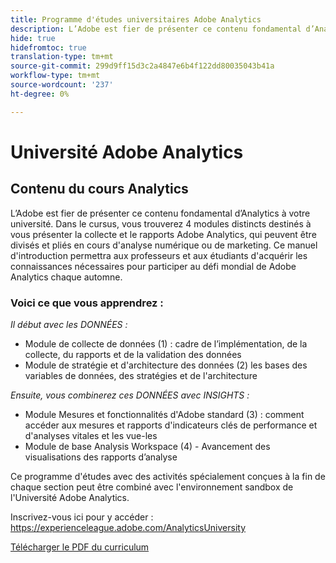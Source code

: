 ```yaml
---
title: Programme d'études universitaires Adobe Analytics
description: L’Adobe est fier de présenter ce contenu fondamental d’Analytics à votre université. Dans le cursus, vous trouverez 4 modules distincts destinés à vous présenter la collecte et le rapports Adobe Analytics, qui peuvent être divisés et pliés en cours d'analyse numérique ou de marketing. Ce manuel d'introduction permettra aux professeurs et aux étudiants d'acquérir les connaissances nécessaires pour participer au défi mondial de Adobe Analytics chaque automne.
hide: true
hidefromtoc: true
translation-type: tm+mt
source-git-commit: 299d9ff15d3c2a4847e6b4f122dd80035043b41a
workflow-type: tm+mt
source-wordcount: '237'
ht-degree: 0%

---
```




# Université Adobe Analytics

## Contenu du cours Analytics

L’Adobe est fier de présenter ce contenu fondamental d’Analytics à votre université. Dans le cursus, vous trouverez 4 modules distincts destinés à vous présenter la collecte et le rapports Adobe Analytics, qui peuvent être divisés et pliés en cours d&#39;analyse numérique ou de marketing. Ce manuel d&#39;introduction permettra aux professeurs et aux étudiants d&#39;acquérir les connaissances nécessaires pour participer au défi mondial de Adobe Analytics chaque automne.

### Voici ce que vous apprendrez :

*Il début avec les DONNÉES :*

* Module de collecte de données (1) : cadre de l’implémentation, de la collecte, du rapports et de la validation des données
* Module de stratégie et d&#39;architecture des données (2) les bases des variables de données, des stratégies et de l&#39;architecture

*Ensuite, vous combinerez ces DONNÉES avec INSIGHTS :*

* Module Mesures et fonctionnalités d&#39;Adobe standard (3) : comment accéder aux mesures et rapports d&#39;indicateurs clés de performance et d&#39;analyses vitales et les vue-les
* Module de base Analysis Workspace (4) - Avancement des visualisations des rapports d’analyse

Ce programme d&#39;études avec des activités spécialement conçues à la fin de chaque section peut être combiné avec l&#39;environnement sandbox de l&#39;Université Adobe Analytics.

Inscrivez-vous ici pour y accéder : https://experienceleague.adobe.com/AnalyticsUniversity


[Télécharger le PDF du curriculum](assets/Adobe-Analytics-Curriculum_2021.pdf)

